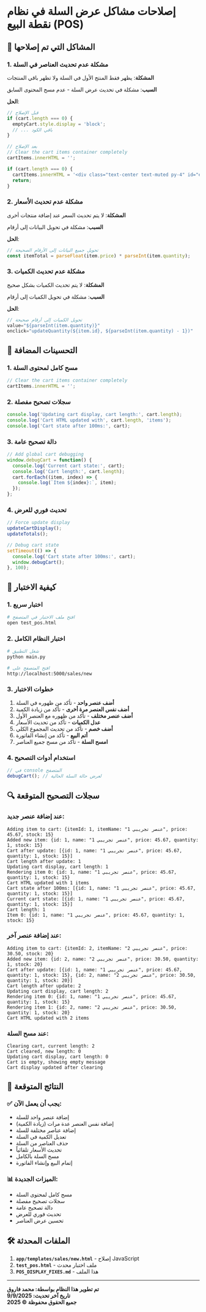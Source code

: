 # إصلاحات مشاكل عرض السلة في نظام نقطة البيع (POS)

## 🔧 المشاكل التي تم إصلاحها

### 1. مشكلة عدم تحديث العناصر في السلة
**المشكلة**: يظهر فقط المنتج الأول في السلة ولا تظهر باقي المنتجات

**السبب**: مشكلة في تحديث عرض السلة - عدم مسح المحتوى السابق

**الحل**:
```javascript
// قبل الإصلاح
if (cart.length === 0) {
  emptyCart.style.display = 'block';
  // ... باقي الكود
}

// بعد الإصلاح
// Clear the cart items container completely
cartItems.innerHTML = '';

if (cart.length === 0) {
  cartItems.innerHTML = '<div class="text-center text-muted py-4" id="empty-cart">...</div>';
  return;
}
```

### 2. مشكلة عدم تحديث الأسعار
**المشكلة**: لا يتم تحديث السعر عند إضافة منتجات أخرى

**السبب**: مشكلة في تحويل البيانات إلى أرقام

**الحل**:
```javascript
// تحويل جميع البيانات إلى الأرقام الصحيحة
const itemTotal = parseFloat(item.price) * parseInt(item.quantity);
```

### 3. مشكلة عدم تحديث الكميات
**المشكلة**: لا يتم تحديث الكميات بشكل صحيح

**السبب**: مشكلة في تحويل الكميات إلى أرقام

**الحل**:
```javascript
// تحويل الكميات إلى أرقام صحيحة
value="${parseInt(item.quantity)}"
onclick="updateQuantity(${item.id}, ${parseInt(item.quantity) - 1})"
```

## 🚀 التحسينات المضافة

### 1. مسح كامل لمحتوى السلة
```javascript
// Clear the cart items container completely
cartItems.innerHTML = '';
```

### 2. سجلات تصحيح مفصلة
```javascript
console.log('Updating cart display, cart length:', cart.length);
console.log('Cart HTML updated with', cart.length, 'items');
console.log('Cart state after 100ms:', cart);
```

### 3. دالة تصحيح عامة
```javascript
// Add global cart debugging
window.debugCart = function() {
  console.log('Current cart state:', cart);
  console.log('Cart length:', cart.length);
  cart.forEach((item, index) => {
    console.log(`Item ${index}:`, item);
  });
};
```

### 4. تحديث فوري للعرض
```javascript
// Force update display
updateCartDisplay();
updateTotals();

// Debug cart state
setTimeout(() => {
  console.log('Cart state after 100ms:', cart);
  window.debugCart();
}, 100);
```

## 📱 كيفية الاختبار

### 1. اختبار سريع
```bash
# افتح ملف الاختبار في المتصفح
open test_pos.html
```

### 2. اختبار النظام الكامل
```bash
# شغل التطبيق
python main.py

# افتح المتصفح على
http://localhost:5000/sales/new
```

### 3. خطوات الاختبار
1. **أضف عنصر واحد** - تأكد من ظهوره في السلة
2. **أضف نفس العنصر مرة أخرى** - تأكد من زيادة الكمية
3. **أضف عنصر مختلف** - تأكد من ظهوره مع العنصر الأول
4. **عدل الكميات** - تأكد من تحديث الأسعار
5. **أضف خصم** - تأكد من تحديث المجموع الكلي
6. **أتم البيع** - تأكد من إنشاء الفاتورة
7. **امسح السلة** - تأكد من مسح جميع العناصر

### 4. استخدام أدوات التصحيح
```javascript
// في console المتصفح
debugCart(); // لعرض حالة السلة الحالية
```

## 🔍 سجلات التصحيح المتوقعة

### عند إضافة عنصر جديد:
```
Adding item to cart: {itemId: 1, itemName: "عنصر تجريبي 1", price: 45.67, stock: 15}
Added new item: {id: 1, name: "عنصر تجريبي 1", price: 45.67, quantity: 1, stock: 15}
Cart after update: [{id: 1, name: "عنصر تجريبي 1", price: 45.67, quantity: 1, stock: 15}]
Cart length after update: 1
Updating cart display, cart length: 1
Rendering item 0: {id: 1, name: "عنصر تجريبي 1", price: 45.67, quantity: 1, stock: 15}
Cart HTML updated with 1 items
Cart state after 100ms: [{id: 1, name: "عنصر تجريبي 1", price: 45.67, quantity: 1, stock: 15}]
Current cart state: [{id: 1, name: "عنصر تجريبي 1", price: 45.67, quantity: 1, stock: 15}]
Cart length: 1
Item 0: {id: 1, name: "عنصر تجريبي 1", price: 45.67, quantity: 1, stock: 15}
```

### عند إضافة عنصر آخر:
```
Adding item to cart: {itemId: 2, itemName: "عنصر تجريبي 2", price: 30.50, stock: 20}
Added new item: {id: 2, name: "عنصر تجريبي 2", price: 30.50, quantity: 1, stock: 20}
Cart after update: [{id: 1, name: "عنصر تجريبي 1", price: 45.67, quantity: 1, stock: 15}, {id: 2, name: "عنصر تجريبي 2", price: 30.50, quantity: 1, stock: 20}]
Cart length after update: 2
Updating cart display, cart length: 2
Rendering item 0: {id: 1, name: "عنصر تجريبي 1", price: 45.67, quantity: 1, stock: 15}
Rendering item 1: {id: 2, name: "عنصر تجريبي 2", price: 30.50, quantity: 1, stock: 20}
Cart HTML updated with 2 items
```

### عند مسح السلة:
```
Clearing cart, current length: 2
Cart cleared, new length: 0
Updating cart display, cart length: 0
Cart is empty, showing empty message
Cart display updated after clearing
```

## 🎯 النتائج المتوقعة

### ✅ يجب أن يعمل الآن:
- إضافة عنصر واحد للسلة
- إضافة نفس العنصر عدة مرات (زيادة الكمية)
- إضافة عناصر مختلفة للسلة
- تعديل الكمية في السلة
- حذف العناصر من السلة
- تحديث الأسعار تلقائياً
- مسح السلة بالكامل
- إتمام البيع وإنشاء الفاتورة

### 📊 الميزات الجديدة:
- مسح كامل لمحتوى السلة
- سجلات تصحيح مفصلة
- دالة تصحيح عامة
- تحديث فوري للعرض
- تحسين عرض العناصر

## 🛠️ الملفات المحدثة

1. **`app/templates/sales/new.html`** - إصلاح JavaScript
2. **`test_pos.html`** - ملف اختبار محدث
3. **`POS_DISPLAY_FIXES.md`** - هذا الملف

---

**تم تطوير هذا النظام بواسطة: محمد فاروق**  
**تاريخ آخر تحديث: 9/9/2025**  
**جميع الحقوق محفوظة © 2025**
